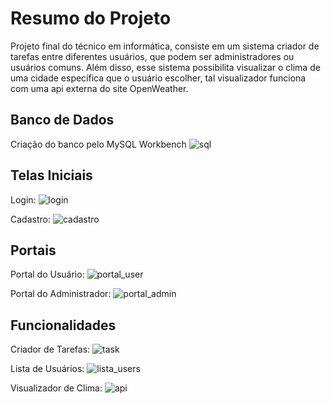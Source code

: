 # Resumo do Projeto
Projeto final do técnico em informática, consiste em um sistema criador de tarefas entre diferentes usuários, que podem ser administradores ou usuários comuns. Além disso, esse sistema possibilita visualizar o clima de uma cidade específica que o usuário escolher, tal visualizador funciona com uma api externa do site OpenWeather.

## Banco de Dados
Criação do banco pelo MySQL Workbench
![sql](https://github.com/joaozin11/Projeto-Tarefas/assets/83031228/d1721fcc-9495-402d-921f-8b013d916181)

## Telas Iniciais
Login:
![login](https://github.com/joaozin11/Projeto-Tarefas/assets/83031228/9d1089d3-89db-4cd2-8aa2-43e99150991a)

Cadastro:
![cadastro](https://github.com/joaozin11/Projeto-Tarefas/assets/83031228/41ea6b37-188a-4abc-9819-6b543b0b350f)

## Portais
Portal do Usuário:
![portal_user](https://github.com/joaozin11/Projeto-Tarefas/assets/83031228/0c7f709b-ca2a-49aa-a657-e6e499f0132c)

Portal do Administrador:
![portal_admin](https://github.com/joaozin11/Projeto-Tarefas/assets/83031228/15f373e0-6600-4a97-acb8-c4f0cb796678)

## Funcionalidades
Criador de Tarefas:
![task](https://github.com/joaozin11/Projeto-Tarefas/assets/83031228/da827fb9-4162-496c-bc13-4390e6a5b88b)

Lista de Usuários:
![lista_users](https://github.com/joaozin11/Projeto-Tarefas/assets/83031228/c0ce7fba-4d28-47e9-8d44-7687dd3e5c8d)

Visualizador de Clima:
![api](https://github.com/joaozin11/Projeto-Tarefas/assets/83031228/ea0c06d2-e954-4203-a591-8b7e7914e707)



